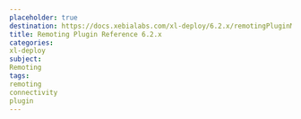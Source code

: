 ```yaml
---
placeholder: true
destination: https://docs.xebialabs.com/xl-deploy/6.2.x/remotingPluginManual.html
title: Remoting Plugin Reference 6.2.x
categories:
xl-deploy
subject:
Remoting
tags:
remoting
connectivity
plugin
---
```

